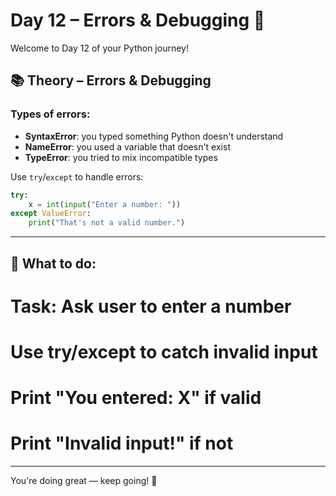 # Day 12 – Errors & Debugging 🐞

Welcome to Day 12 of your Python journey!

## 📚 Theory – Errors & Debugging

### Types of errors:
- **SyntaxError**: you typed something Python doesn't understand
- **NameError**: you used a variable that doesn't exist
- **TypeError**: you tried to mix incompatible types

Use `try`/`except` to handle errors:

```python
try:
    x = int(input("Enter a number: "))
except ValueError:
    print("That's not a valid number.")
```


---

## 🧠 What to do:

# Task: Ask user to enter a number

# Use try/except to catch invalid input
# Print "You entered: X" if valid
# Print "Invalid input!" if not


---

You're doing great — keep going! 🚀